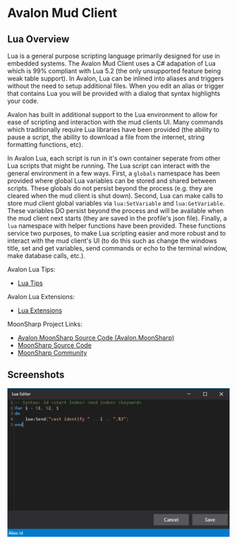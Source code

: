 # Avalon Mud Client

## Lua Overview

Lua is a general purpose scripting language primarily designed for use in embedded systems.  The Avalon Mud Client uses a C# adapation of Lua which is 99% compliant with Lua 5.2 (the only unsupported feature being weak table support).  In Avalon, Lua can be inlined into aliases and triggers without the need to setup additional files.  When you edit an alias or trigger that contains Lua you will be provided with a dialog that syntax highlights your code.

Avalon has built in additional support to the Lua environment to allow for ease of scripting and interaction with the mud clients UI.  Many commands which traditionally require Lua libraries have been provided (the ability to pause a script, the ability to download a file from the internet, string formatting functions, etc).

In Avalon Lua, each script is run in it's own container seperate from other Lua scripts that might be running.  The Lua script can interact with the general environment in a few ways.  First, a `globals` namespace has been provided where global Lua variables can be stored and shared between scripts.  These globals do not persist beyond the process (e.g. they are cleared when the mud client is shut down).  Second, Lua can make calls to store mud client global variables via `lua:SetVariable` and `lua:GetVariable`.  These variables DO persist beyond the process and will be available when the mud client next starts (they are saved in the profile's json file).  Finally, a `lua` namespace with helper functions have been provided.  These functions service two purposes, to make Lua scripting easier and more robust and to interact with the mud client's UI (to do this such as change the windows title, set and get variables, send commands or echo to the terminal window, make database calls, etc.).

Avalon Lua Tips:

- [Lua Tips](LuaTips.md)

Avalon Lua Extensions:

- [Lua Extensions](LuaExtensions.md)

MoonSharp Project Links:

- [Avalon MoonSharp Source Code (Avalon.MoonSharp)](https://github.com/blakepell/AvalonMudClient/tree/master/src/Avalon.MoonSharp)
- [MoonSharp Source Code](https://github.com/moonsharp-devs/moonsharp)
- [MoonSharp Community](https://www.moonsharp.org/)

## Screenshots

![alt text](images/LuaEditor.png "Lua Editor")
